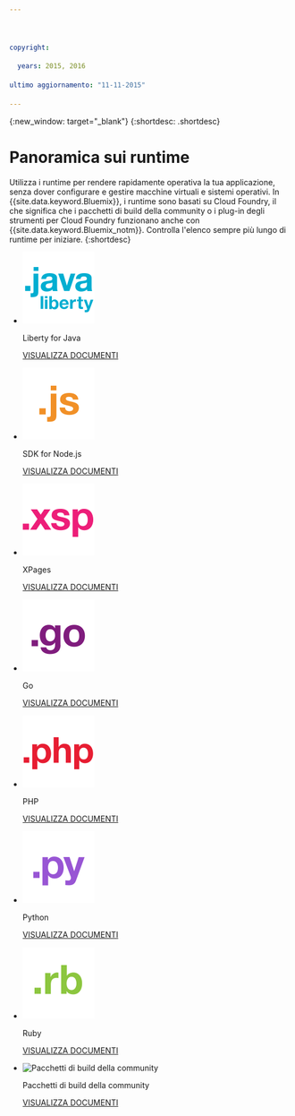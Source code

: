 ```yaml
---

 

copyright:

  years: 2015, 2016

ultimo aggiornamento: "11-11-2015" 

---
```


{:new_window: target="_blank"}
{:shortdesc: .shortdesc}

# Panoramica sui runtime

Utilizza i runtime per rendere rapidamente operativa la tua applicazione, senza dover configurare e gestire macchine virtuali e sistemi operativi. In
{{site.data.keyword.Bluemix}}, i runtime sono
basati su Cloud Foundry, il che significa che i pacchetti di build della community o i plug-in degli strumenti
per Cloud Foundry funzionano anche con {{site.data.keyword.Bluemix_notm}}. Controlla l'elenco sempre più lungo di runtime per iniziare.
{:shortdesc}

<ul class="runtimeIconList">
<li>
<p class="runtimeIcon"><img src="images/javaweb_featured.svg" alt="Java Liberty" /></p>
<p class="runtimeTitle">Liberty for Java</p>
<p class="runtimeLink"><a format="html" href="/docs/runtimes/liberty/index.html" scope="peer">VISUALIZZA DOCUMENTI</a></p>
</li>
<li>
<p class="runtimeIcon"><img src="images/node_featured.svg" alt="Node.js" /></p>
<p class="runtimeTitle">SDK for Node.js</p>
<p class="runtimeLink"><a format="html" href="/docs/runtimes/nodejs/index.html" scope="peer">VISUALIZZA DOCUMENTI</a></p>
</li>
<li>
<p class="runtimeIcon"><img src="images/xpages_featured.svg" alt="XPages" /></p>
<p class="runtimeTitle">XPages</p>
<p class="runtimeLink"><a format="html" href="/docs/starters/xpages/index.html" scope="peer">VISUALIZZA DOCUMENTI</a></p>
</li>
<li>
<p class="runtimeIcon"><img src="images/go_featured.svg" alt="Go" /></p>
<p class="runtimeTitle">Go</p>
<p class="runtimeLink"><a format="html" href="/docs/runtimes/go/index.html" scope="peer">VISUALIZZA DOCUMENTI</a></p>
</li>
<li>
<p class="runtimeIcon"><img src="images/php_featured.svg" alt="PHP" /></p>
<p class="runtimeTitle">PHP</p>
<p class="runtimeLink"><a format="html" href="/docs/runtimes/php/index.html" scope="peer">VISUALIZZA DOCUMENTI</a></p>
</li>
<li>
<p class="runtimeIcon"><img src="images/python_featured.svg" alt="Python" /></p>
<p class="runtimeTitle">Python</p>
<p class="runtimeLink"><a format="html" href="/docs/runtimes/python/index.html" scope="peer">VISUALIZZA DOCUMENTI</a></p>
</li>
<li>
<p class="runtimeIcon"><img src="images/ruby_featured.svg" alt="Ruby" /></p>
<p class="runtimeTitle">Ruby</p>
<p class="runtimeLink"><a format="html" href="/docs/runtimes/ruby/index.html" scope="peer">VISUALIZZA DOCUMENTI</a></p>
</li>
<li>
<p class="runtimeIcon"><img src="images/byod_featured.png" alt="Pacchetti di build della community" /></p>
<p class="runtimeTitle">Pacchetti di build della community</p>
<p class="runtimeLink"><a format="html" href="byob.html" scope="peer">VISUALIZZA DOCUMENTI</a></p>
</li>
</ul>
